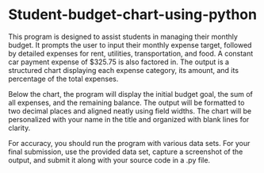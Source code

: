 # Student-budget-chart-using-python
This program is designed to assist students in managing their monthly budget. It prompts the user to input their monthly expense target, followed by detailed expenses for rent, utilities, transportation, and food. A constant car payment expense of $325.75 is also factored in. The output is a structured chart displaying each expense category, its amount, and its percentage of the total expenses.

Below the chart, the program will display the initial budget goal, the sum of all expenses, and the remaining balance. The output will be formatted to two decimal places and aligned neatly using field widths. The chart will be personalized with your name in the title and organized with blank lines for clarity.

For accuracy, you should run the program with various data sets. For your final submission, use the provided data set, capture a screenshot of the output, and submit it along with your source code in a .py file.




